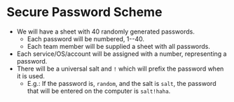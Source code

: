 # Secure Password Scheme
* We will have a sheet with 40 randomly generated passwords.
	* Each password will be numbered, 1--40.
	* Each team member will be supplied a sheet with all passwords.
* Each service/OS/account will be assigned with a number, representing a password.
* There will be a universal salt and `!` which will prefix the password when it is used.
	* E.g.: If the password is, `random`, and the salt is `salt`, the password that will be entered on the computer is `salt!haha`.
